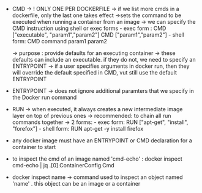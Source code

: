 * CMD
    -> ! ONLY ONE PER DOCKERFILE
    -> if we list more cmds in a dockerfile, only the last one takes effect
    ->sets the command to be executed when running a container from an image
    -> we can specify the CMD instruction using shell or exec forms
        - exec form : CMD ["executable", "param1","param2"]
                      CMD ["param1","param2"]
        - shell form: CMD command param1 param2

    -> purpose : provide defaults for an executing container
    -> these defaults can include an executable. if they do not, we need to specify an ENTRYPOINT
    -> if a user specifies arguments in docker run, then they will override the default specified in CMD, vut still use the default ENTRYPOINT

* ENTRYPOINT
    -> does not ignore additional paramters that we specify in the Docker run command

* RUN
    -> when executed, it always creates a new intermediate image layer on top of previous ones
    -> recommended: to chain all run commands together
    -> 2 forms:
            - exec form: RUN ["apt-get", "install", "forefox"]
            - shell form: RUN apt-get -y install firefox

- any docker image must have an ENTRYPOINT or CMD declaration for a container to start

- to inspect the cmd of an image named 'cmd-echo' : docker inspect cmd-echo | jq .[0].ContainerConfig.Cmd

- docker inspect name -> command used to inspect an object named 'name' . this object can be an image or a container
